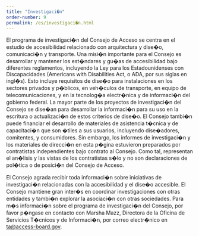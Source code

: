 ```yaml
---
title: "Investigaci�n"
order-number: 9
permalink: /es/investigaci�n.html
---
```


El programa de investigaci�n del Consejo de Acceso se centra en el estudio de accesibilidad relacionado con arquitectura y dise�o, comunicaci�n y transporte. Una misi�n importante para el Consejo es desarrollar y mantener los est�ndares y gu�as de accesibilidad bajo diferentes reglamentos, incluyendo la Ley para los Estadounidenses con Discapacidades (Americans with Disabilities Act, o ADA, por sus siglas en ingl�s). Esto incluye requisitos de dise�o para instalaciones en los sectores privados y p�blicos, en veh�culos de transporte, en equipo de telecomunicaciones, y en la tecnolog�a electr�nica y de informaci�n del gobierno federal. La mayor parte de los proyectos de investigaci�n del Consejo se dise�an para desarrollar la informaci�n para su uso en la escritura o actualizaci�n de estos criterios de dise�o. El Consejo tambi�n puede financiar el desarrollo de materiales de asistencia t�cnica y de capacitaci�n que son �tiles a sus usuarios, incluyendo dise�adores, comitentes, y consumidores. Sin embargo, los informes de investigaci�n y los materiales de direcci�n en esta p�gina estuvieron preparados por contratistas independientes bajo contrato al Consejo. Como tal, representan el an�lisis y las vistas de los contratistas s�lo y no son declaraciones de pol�tica o de posici�n del Consejo de Acceso.

El Consejo agrada recibir toda informaci�n sobre iniciativas de investigaci�n relacionadas con la accesibilidad y el dise�o accesible. El Consejo mantiene gran inter�s en coordinar investigaciones con otras entidades y tambi�n explorar la asociaci�n con otras sociedades. Para m�s informaci�n sobre el programa de investigaci�n del Consejo, por favor p�ngase en contacto con Marsha Mazz, Directora de la Oficina de Servicios T�cnicos y de Informaci�n, por correo electr�nico en <ta@access-board.gov>.
